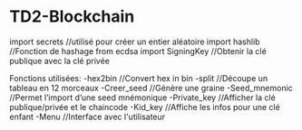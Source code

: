 # TD2-Blockchain

import secrets                  //utilisé pour créer un entier aléatoire
import hashlib		        //Fonction de hashage
from ecdsa import SigningKey    //Obtenir la clé publique avec la clé privée


Fonctions utilisées:
-hex2bin            //Convert hex in bin 
-split              //Découpe un tableau en 12 morceaux 
-Creer_seed	    //Génère une graine 
-Seed_mnemonic      //Permet l’import d’une seed mnémonique
-Private_key	    //Afficher la clé publique/privée et le chaincode 
-Kid_key	    //Affiche les infos pour une clé enfant
-Menu		    //Interface avec l'utilisateur